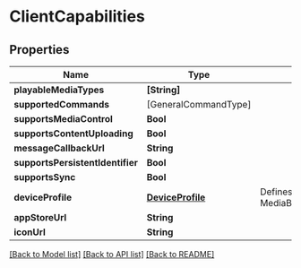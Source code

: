 # ClientCapabilities

## Properties
Name | Type | Description | Notes
------------ | ------------- | ------------- | -------------
**playableMediaTypes** | **[String]** |  | [optional] 
**supportedCommands** | [GeneralCommandType] |  | [optional] 
**supportsMediaControl** | **Bool** |  | [optional] 
**supportsContentUploading** | **Bool** |  | [optional] 
**messageCallbackUrl** | **String** |  | [optional] 
**supportsPersistentIdentifier** | **Bool** |  | [optional] 
**supportsSync** | **Bool** |  | [optional] 
**deviceProfile** | [**DeviceProfile**](DeviceProfile.md) | Defines the MediaBrowser.Model.Dlna.DeviceProfile. | [optional] 
**appStoreUrl** | **String** |  | [optional] 
**iconUrl** | **String** |  | [optional] 

[[Back to Model list]](../README.md#documentation-for-models) [[Back to API list]](../README.md#documentation-for-api-endpoints) [[Back to README]](../README.md)



